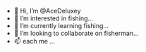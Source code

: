 - 👋 Hi, I’m @AceDeluxey
- 👀 I’m interested in fishing...
- 🌱 I’m currently learning fishing...
- 💞️ I’m looking to collaborate on fisherman...
- 📫 each me ...

<!---
AceDeluxey/AceDeluxey is a ✨ special ✨ repository because its `README.md` (this file) appears on your GitHub profile.
You can click the Preview link to take a look at your changes.
--->
